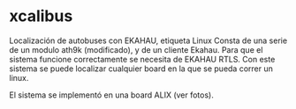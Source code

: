 # xcalibus
Localización de autobuses con EKAHAU, etiqueta Linux
Consta de una serie de un modulo ath9k (modificado), y de un cliente Ekahau. Para que el sistema funcione correctamente se necesita de EKAHAU RTLS. Con este sistema se puede localizar cualquier board en la que se pueda correr un linux.

El sistema se implementó en una board ALIX (ver fotos). 
